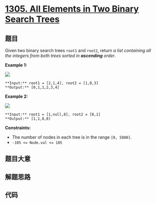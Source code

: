 # [1305. All Elements in Two Binary Search Trees](https://leetcode.com/problems/all-elements-in-two-binary-search-trees)

## 题目

Given two binary search trees `root1` and `root2`, return _a list containing
all the integers from both trees sorted in **ascending** order_.



**Example 1:**

![](https://assets.leetcode.com/uploads/2019/12/18/q2-e1.png)

    
    
    **Input:** root1 = [2,1,4], root2 = [1,0,3]
    **Output:** [0,1,1,2,3,4]
    

**Example 2:**

![](https://assets.leetcode.com/uploads/2019/12/18/q2-e5-.png)

    
    
    **Input:** root1 = [1,null,8], root2 = [8,1]
    **Output:** [1,1,8,8]
    



**Constraints:**

  * The number of nodes in each tree is in the range `[0, 5000]`.
  * `-105 <= Node.val <= 105`


## 题目大意

## 解题思路

## 代码

```javascript

```
